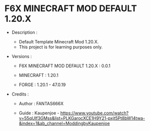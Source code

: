 # F6X MINECRAFT MOD DEFAULT 1.20.X
- Description :

  - Default Template Minecraft Mod 1.20.X.
  - This project is for learning purposes only.

- Versions :

  - F6X MINECRAFT MOD DEFAULT 1.20.X : 0.0.1

  - MINECRAFT : 1.20.1

  - FORGE : 1.20.1 - 47.0.19

- Credits :

  - Author : FANTAS666X

  - Guide : Kaupenjoe - https://www.youtube.com/watch?v=55qUIf3GMss&list=PLKGarocXCE1H9Y21-pxjt5Pt8bW14twa-&index=1&ab_channel=ModdingbyKaupenjoe